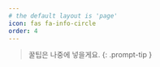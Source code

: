 ```yaml
---
# the default layout is 'page'
icon: fas fa-info-circle
order: 4
---
```


> 꿀팁은 나중에 넣을게요.
> {: .prompt-tip }
